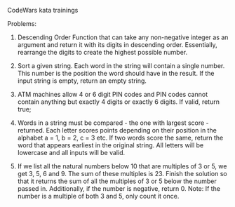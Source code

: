 CodeWars kata trainings

Problems:
1. Descending Order
Function that can take any non-negative integer as an argument and return it with its digits in descending order. Essentially, rearrange the digits to create the highest possible number.

2. Sort a given string. Each word in the string will contain a single number. This number is the position the word should have in the result. If the input string is empty, return an empty string.

3. ATM machines allow 4 or 6 digit PIN codes and PIN codes cannot contain anything but exactly 4 digits or exactly 6 digits. If valid, return true;

4. Words in a string must be compared - the one with largest score - returned. Each letter scores points depending on their position in the alphabet a = 1, b = 2, c = 3 etc. If two words score the same, return the word that appears earliest in the original string. All letters will be lowercase and all inputs will be valid.

5. If we list all the natural numbers below 10 that are multiples of 3 or 5, we get 3, 5, 6 and 9. The sum of these multiples is 23.
Finish the solution so that it returns the sum of all the multiples of 3 or 5 below the number passed in. Additionally, if the number is negative, return 0.
Note: If the number is a multiple of both 3 and 5, only count it once.